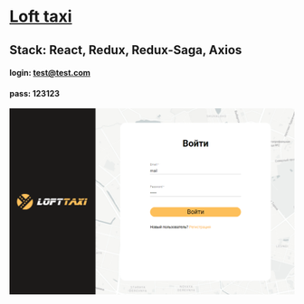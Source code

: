# [Loft taxi](https://dmitrylaskin.github.io/ls-react/#/home)

## Stack: React, Redux, Redux-Saga, Axios

#### login: test@test.com 
#### pass: 123123

![alt text](https://github.com/dmitrylaskin/ls-react/blob/master/src/assets/img/welcome.png?raw=true)